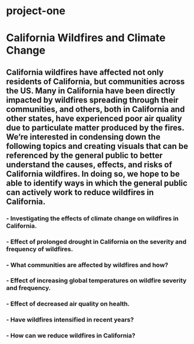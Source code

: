# project-one

# California Wildfires and Climate Change
## California wildfires have affected not only residents of California, but communities across the US. Many in California have been directly impacted by wildfires spreading through their communities, and others, both in California and other states, have experienced poor air quality due to particulate matter produced by the fires. We’re interested in condensing down the following topics and creating visuals that can be referenced by the general public to better understand the causes, effects, and risks of California wildfires. In doing so, we hope to be able to identify ways in which the general public can actively work to reduce wildfires in California.  

### - Investigating the effects of climate change on wildfires in California.   
### - Effect of prolonged drought in California on the severity and frequency of wildfires.  
### - What communities are affected by wildfires and how?  
### - Effect of increasing global temperatures on wildfire severity and frequency.  
### - Effect of decreased air quality on health.  
### - Have wildfires intensified in recent years?  
### - How can we reduce wildfires in California?  
